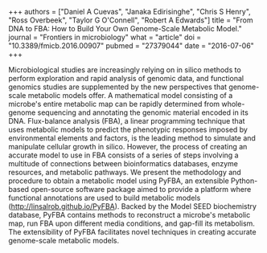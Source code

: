 +++
authors = ["Daniel A Cuevas", "Janaka Edirisinghe", "Chris S Henry", "Ross Overbeek", "Taylor G O'Connell", "Robert A Edwards"]
title = "From DNA to FBA: How to Build Your Own Genome-Scale Metabolic Model."
journal = "Frontiers in microbiology"
what = "article"
doi = "10.3389/fmicb.2016.00907"
pubmed = "27379044"
date = "2016-07-06"
+++

Microbiological studies are increasingly relying on in silico methods to perform exploration and rapid analysis of genomic data, and functional genomics studies are supplemented by the new perspectives that genome-scale metabolic models offer. A mathematical model consisting of a microbe's entire metabolic map can be rapidly determined from whole-genome sequencing and annotating the genomic material encoded in its DNA. Flux-balance analysis (FBA), a linear programming technique that uses metabolic models to predict the phenotypic responses imposed by environmental elements and factors, is the leading method to simulate and manipulate cellular growth in silico. However, the process of creating an accurate model to use in FBA consists of a series of steps involving a multitude of connections between bioinformatics databases, enzyme resources, and metabolic pathways. We present the methodology and procedure to obtain a metabolic model using PyFBA, an extensible Python-based open-source software package aimed to provide a platform where functional annotations are used to build metabolic models (http://linsalrob.github.io/PyFBA). Backed by the Model SEED biochemistry database, PyFBA contains methods to reconstruct a microbe's metabolic map, run FBA upon different media conditions, and gap-fill its metabolism. The extensibility of PyFBA facilitates novel techniques in creating accurate genome-scale metabolic models.